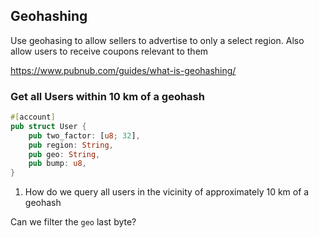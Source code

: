## Geohashing

Use geohasing to allow sellers to advertise to only a select region. Also allow users to receive coupons relevant to them

https://www.pubnub.com/guides/what-is-geohashing/


### Get all Users within 10 km of a geohash

```rust
#[account]
pub struct User {
    pub two_factor: [u8; 32],
    pub region: String,
    pub geo: String,
    pub bump: u8,
}
```

1. How do we query all users in the vicinity of approximately 10 km of a geohash

Can we filter the `geo` last byte?
